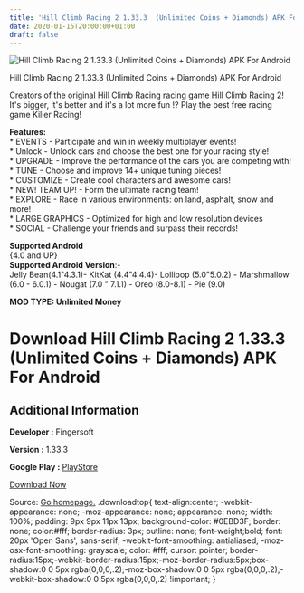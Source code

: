 ```yaml
---
title: 'Hill Climb Racing 2 1.33.3  (Unlimited Coins + Diamonds) APK For Android'
date: 2020-01-15T20:00:00+01:00
draft: false
---
```


![Hill Climb Racing 2 1.33.3  (Unlimited Coins + Diamonds) APK For Android](https://i2.wp.com/apkhome.net/wp-content/uploads/2020/01/Hill-Climb-Racing-2-1.33.3--Unlimited-Coins-Diamonds.png "Hill Climb Racing 2 1.33.3  (Unlimited Coins + Diamonds) APK For Android")

  

Hill Climb Racing 2 1.33.3  (Unlimited Coins + Diamonds) APK For Android

Creators of the original Hill Climb Racing racing game Hill Climb Racing 2! It's bigger, it's better and it's a lot more fun !? Play the best free racing game Killer Racing!

**Features:**  
\* EVENTS - Participate and win in weekly multiplayer events!  
\* Unlock - Unlock cars and choose the best one for your racing style!  
\* UPGRADE - Improve the performance of the cars you are competing with!  
\* TUNE - Choose and improve 14+ unique tuning pieces!  
\* CUSTOMIZE - Create cool characters and awesome cars!  
\* NEW! TEAM UP! - Form the ultimate racing team!  
\* EXPLORE - Race in various environments: on land, asphalt, snow and more!  
\* LARGE GRAPHICS - Optimized for high and low resolution devices  
\* SOCIAL - Challenge your friends and surpass their records!

**Supported Android**  
{4.0 and UP}  
**Supported Android Version**:-  
Jelly Bean(4.1"4.3.1)- KitKat (4.4"4.4.4)- Lollipop (5.0"5.0.2) - Marshmallow (6.0 - 6.0.1) - Nougat (7.0 " 7.1.1) - Oreo (8.0-8.1) - Pie (9.0)

**MOD TYPE: Unlimited Money**

Download Hill Climb Racing 2 1.33.3  (Unlimited Coins + Diamonds) APK For Android
=====================================================================================

Additional Information
----------------------

**Developer :** Fingersoft

**Version :** 1.33.3

**Google Play :** [PlayStore](https://play.google.com/store/apps/details?id=com.fingersoft.hcr2)

  

[Download Now](https://store4app.co/post/hill-climb-racing-2-1-33-3-od-unlimited-coins-diamonds-apk-for-android_1579114272)

  
Source: [Go homepage.](https://store4app.co/post/hill-climb-racing-2-1-33-3-od-unlimited-coins-diamonds-apk-for-android_1579114272) .downloadtop{ text-align:center; -webkit-appearance: none; -moz-appearance: none; appearance: none; width: 100%; padding: 9px 9px 11px 13px; background-color: #0EBD3F; border: none; color:#fff; border-radius: 3px; outline: none; font-weight;bold; font: 20px 'Open Sans', sans-serif; -webkit-font-smoothing: antialiased; -moz-osx-font-smoothing: grayscale; color: #fff; cursor: pointer; border-radius:15px;-webkit-border-radius:15px;-moz-border-radius:5px;box-shadow:0 0 5px rgba(0,0,0,.2);-moz-box-shadow:0 0 5px rgba(0,0,0,.2);-webkit-box-shadow:0 0 5px rgba(0,0,0,.2) !important; }